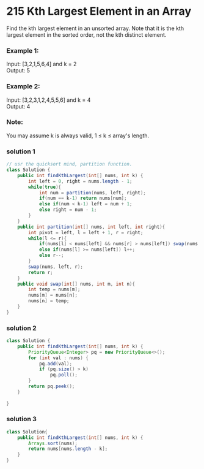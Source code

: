 # 215 Kth Largest Element in an Array

Find the kth largest element in an unsorted array. Note that it is the kth largest element in the sorted order, not the kth distinct element.

### Example 1:

Input: [3,2,1,5,6,4] and k = 2   
Output: 5   
### Example 2:

Input: [3,2,3,1,2,4,5,5,6] and k = 4   
Output: 4   
### Note:   
You may assume k is always valid, 1 ≤ k ≤ array's length.   


### solution 1
```java
// usr the quicksort mind, partition function.
class Solution {
    public int findKthLargest(int[] nums, int k) {
        int left = 0, right = nums.length - 1;
        while(true){
            int num = partition(nums, left, right);
            if(num == k-1) return nums[num];
            else if(num < k-1) left = num + 1;
            else right = num - 1;
        }
    }
    public int partition(int[] nums, int left, int right){
        int pivot = left, l = left + 1, r = right;
        while(l <= r){
            if(nums[l] < nums[left] && nums[r] > nums[left]) swap(nums, l++, r--);
            else if(nums[l] >= nums[left]) l++;
            else r--;
        }
        swap(nums, left, r);
        return r;
    }
    public void swap(int[] nums, int m, int n){
        int temp = nums[m];
        nums[m] = nums[n];
        nums[n] = temp;
    }
}
```

### solution 2
``` java
class Solution {
    public int findKthLargest(int[] nums, int k) {
        PriorityQueue<Integer> pq = new PriorityQueue<>();
        for (int val : nums) {
            pq.add(val);
            if (pq.size() > k)
                pq.poll();
        }
        return pq.peek();
    }
    
}
```

### solution 3
```java
class Solution{
    public int findKthLargest(int[] nums, int k) {
        Arrays.sort(nums);
        return nums[nums.length - k];
    }
}

